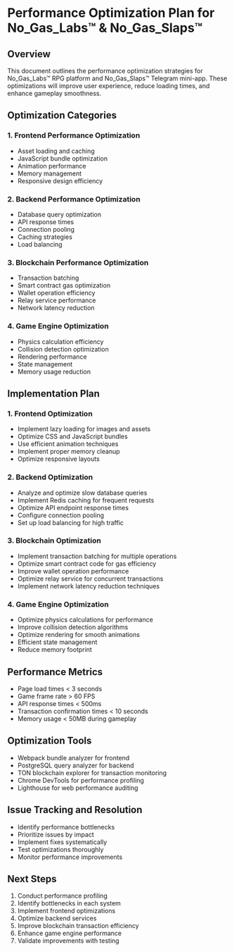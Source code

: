 # Performance Optimization Plan for No_Gas_Labs™ & No_Gas_Slaps™

## Overview
This document outlines the performance optimization strategies for No_Gas_Labs™ RPG platform and No_Gas_Slaps™ Telegram mini-app. These optimizations will improve user experience, reduce loading times, and enhance gameplay smoothness.

## Optimization Categories

### 1. Frontend Performance Optimization
- Asset loading and caching
- JavaScript bundle optimization
- Animation performance
- Memory management
- Responsive design efficiency

### 2. Backend Performance Optimization
- Database query optimization
- API response times
- Connection pooling
- Caching strategies
- Load balancing

### 3. Blockchain Performance Optimization
- Transaction batching
- Smart contract gas optimization
- Wallet operation efficiency
- Relay service performance
- Network latency reduction

### 4. Game Engine Optimization
- Physics calculation efficiency
- Collision detection optimization
- Rendering performance
- State management
- Memory usage reduction

## Implementation Plan

### 1. Frontend Optimization
- Implement lazy loading for images and assets
- Optimize CSS and JavaScript bundles
- Use efficient animation techniques
- Implement proper memory cleanup
- Optimize responsive layouts

### 2. Backend Optimization
- Analyze and optimize slow database queries
- Implement Redis caching for frequent requests
- Optimize API endpoint response times
- Configure connection pooling
- Set up load balancing for high traffic

### 3. Blockchain Optimization
- Implement transaction batching for multiple operations
- Optimize smart contract code for gas efficiency
- Improve wallet operation performance
- Optimize relay service for concurrent transactions
- Implement network latency reduction techniques

### 4. Game Engine Optimization
- Optimize physics calculations for performance
- Improve collision detection algorithms
- Optimize rendering for smooth animations
- Efficient state management
- Reduce memory footprint

## Performance Metrics
- Page load times < 3 seconds
- Game frame rate > 60 FPS
- API response times < 500ms
- Transaction confirmation times < 10 seconds
- Memory usage < 50MB during gameplay

## Optimization Tools
- Webpack bundle analyzer for frontend
- PostgreSQL query analyzer for backend
- TON blockchain explorer for transaction monitoring
- Chrome DevTools for performance profiling
- Lighthouse for web performance auditing

## Issue Tracking and Resolution
- Identify performance bottlenecks
- Prioritize issues by impact
- Implement fixes systematically
- Test optimizations thoroughly
- Monitor performance improvements

## Next Steps
1. Conduct performance profiling
2. Identify bottlenecks in each system
3. Implement frontend optimizations
4. Optimize backend services
5. Improve blockchain transaction efficiency
6. Enhance game engine performance
7. Validate improvements with testing